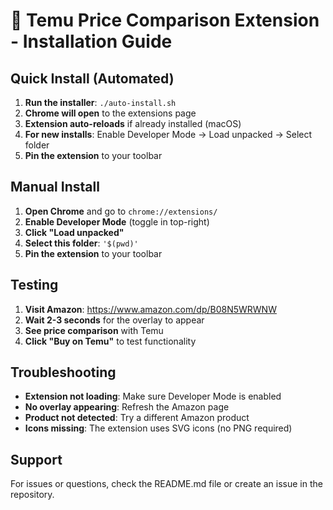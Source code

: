 # 🛒 Temu Price Comparison Extension - Installation Guide

## Quick Install (Automated)

1. **Run the installer**: `./auto-install.sh`
2. **Chrome will open** to the extensions page
3. **Extension auto-reloads** if already installed (macOS)
4. **For new installs**: Enable Developer Mode → Load unpacked → Select folder
5. **Pin the extension** to your toolbar

## Manual Install

1. **Open Chrome** and go to `chrome://extensions/`
2. **Enable Developer Mode** (toggle in top-right)
3. **Click "Load unpacked"**
4. **Select this folder**: `'$(pwd)'`
5. **Pin the extension** to your toolbar

## Testing

1. **Visit Amazon**: https://www.amazon.com/dp/B08N5WRWNW
2. **Wait 2-3 seconds** for the overlay to appear
3. **See price comparison** with Temu
4. **Click "Buy on Temu"** to test functionality

## Troubleshooting

- **Extension not loading**: Make sure Developer Mode is enabled
- **No overlay appearing**: Refresh the Amazon page
- **Product not detected**: Try a different Amazon product
- **Icons missing**: The extension uses SVG icons (no PNG required)

## Support

For issues or questions, check the README.md file or create an issue in the repository.
